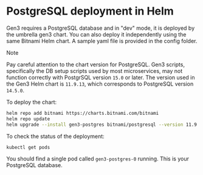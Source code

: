 # PostgreSQL deployment in Helm

Gen3 requires a PostgreSQL database and in "dev" mode, it is deployed by the umbrella gen3 chart. You can also deploy it independently using the same Bitnami Helm chart. A sample yaml file is provided in the config folder.

> [!NOTE]
> Pay careful attention to the chart version for PostgreSQL. Gen3 scripts, specifically the DB setup scripts used by most microservices, may not function correctly with PostgrSQL version `15.0` or later. The version used in the Gen3 Helm chart is `11.9.13`, which corresponds to PostgreSQL version `14.5.0`. 

To deploy the chart:

```bash
helm repo add bitnami https://charts.bitnami.com/bitnami
helm repo update
helm upgrade --install gen3-postgres bitnami/postgresql --version 11.9.13 -f postgres.yaml
```

To check the status of the deployment:

```bash
kubectl get pods
```

You should find a single pod called `gen3-postgres-0` running. This is your PostgreSQL database.

